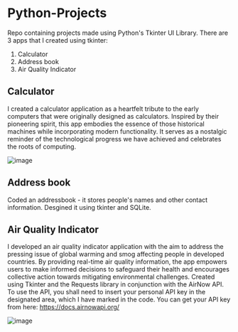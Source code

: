 # Python-Projects
Repo containing projects made using Python's Tkinter UI Library. There are 3 apps that I created using tkinter:
1. Calculator 
2. Address book
3. Air Quality Indicator

## Calculator

I created a calculator application as a heartfelt tribute to the early computers that were originally designed as calculators. Inspired by their pioneering spirit, this app embodies the essence of those historical machines while incorporating modern functionality. It serves as a nostalgic reminder of the technological progress we have achieved and celebrates the roots of computing.

![image](https://github.com/khushil-sketch/Python-Tkinter-UI-Projects/assets/52947378/59635e4a-2817-471a-815d-94b06cfedf8b)


## Address book
Coded an addressbook - it stores people's names and other contact information.
Desgined it using tkinter and SQLite.

## Air Quality Indicator

I developed an air quality indicator application with the aim to address the pressing issue of global warming and smog affecting people in developed countries. By providing real-time air quality information, the app empowers users to make informed decisions to safeguard their health and encourages collective action towards mitigating environmental challenges.
Created using Tkinter and the Requests library in conjunction with the AirNow API. To use the API, you shall need to insert your personal API key in the designated area, which I have marked in the code. You can get your API key from here: https://docs.airnowapi.org/

![image](https://github.com/khushil-sketch/Python-Tkinter-UI-Projects/assets/52947378/9dcf1c6c-6bdc-4e45-bbb8-67391508b152)


